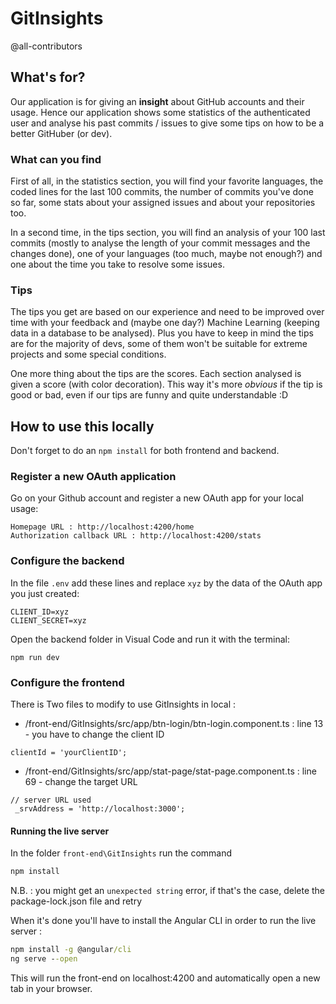 # GitInsights

@all-contributors

## What's for?

Our application is for giving an **insight** about GitHub accounts and their usage. Hence our application shows some statistics of the authenticated user and analyse his past commits / issues to give some tips on how to be a better GitHuber (or dev).

### What can you find

First of all, in the statistics section, you will find your favorite languages, the coded lines for the last 100 commits, the number of commits you've done so far, some stats about your assigned issues and about your repositories too.

In a second time, in the tips section, you will find an analysis of your 100 last commits (mostly to analyse the length of your commit messages and the changes done), one of your languages (too much, maybe not enough?) and one about the time you take to resolve some issues.

### Tips

The tips you get are based on our experience and need to be improved over time with your feedback and (maybe one day?) Machine Learning (keeping data in a database to be analysed). Plus you have to keep in mind the tips are for the majority of devs, some of them won't be suitable for extreme projects and some special conditions.

One more thing about the tips are the scores. Each section analysed is given a score (with color decoration). This way it's more *obvious* if the tip is good or bad, even if our tips are funny and quite understandable :D

## How to use this locally

Don't forget to do an `npm install` for both frontend and backend.

### Register a new OAuth application
Go on your Github account and register a new OAuth app for your local usage:
```
Homepage URL : http://localhost:4200/home
Authorization callback URL : http://localhost:4200/stats
```

### Configure the backend
In the file `.env` add these lines and replace `xyz` by the data of the OAuth app you just created:
```
CLIENT_ID=xyz
CLIENT_SECRET=xyz
```

Open the backend folder in Visual Code and run it with the terminal:
```
npm run dev
```

### Configure the frontend
There is Two files to modify to use GitInsights in local : 
 - /front-end/GitInsights/src/app/btn-login/btn-login.component.ts : line 13 - you have to change the client ID
 ```
 clientId = 'yourClientID';
 ```
 - /front-end/GitInsights/src/app/stat-page/stat-page.component.ts : line 69 - change the target URL
 ```
 // server URL used
  _srvAddress = 'http://localhost:3000';
 ```
#### Running the live server 
In the folder `front-end\GitInsights` run the command
```cmd
npm install
```
N.B. : you might get an `unexpected string` error, if that's the case, delete the package-lock.json file and retry

When it's done you'll have to install the Angular CLI in order to run the live server : 
```cmd
npm install -g @angular/cli
ng serve --open
```
This will run the front-end on localhost:4200 and automatically open a new tab in your browser.
